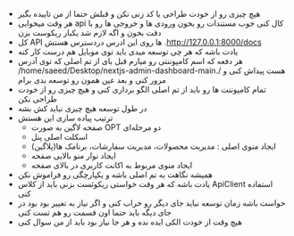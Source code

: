 - هیچ چیزی رو از خودت طراحی یا کد زنی نکن و قبلش حتما از من تاییده بگیر 
- هر وقت میخوایی api کال کنی خوب مستندات رو بخون ورودی ها و خروجی ها رو با دقت بخون و اگه لازم شد یکبار ریکوست بزن
- کل API ها روی این ادرس دردسترس هستش .http://127.0.0.1:8000/docs
- یادت باشه که هر چی توسعه میدی باید توی موبایل هم درست کار کنه
- هر دفعه که اسم کامپوننتی رو میارم قبل بای از تم اصلی که توی آدرس /home/saeed/Desktop/nextjs-admin-dashboard-main./ هست پیداش کنی و مرور کنی و بعد عین همون رو توسعه بدی برام
- تمام کامپوننت ها رو باید از تم اصلی الگو برداری کنی و هیچ چیزی رو از خودت طراحی نکن
- در طول توسعه هیچ چیزی نباید کش بشه
- ترتیب پیاده سازی این هستش
  - صفحه لاگین به صورت OPT دو مرحله‌ای
  - اسکلت اصلی پنل
  - ایجاد منوی اصلی : مدیریت محصولات، مدیریت سفارشات، برنامک ها(پلاگین)
  - ایجاد نوار منو بالایی صفحه
  - ایجاد منوی مربوط به اکانت کاربری در بالای صفحه
- همیشه نگاهت به تم اصلی باشه و یکپارچگی رو فراموش نکن
- یادت باشه که هر وقت خواستی ریکوئست بزنی باید از کلاس ApiClient استفاده کنی
- حواست باشه زمان توسعه نباید جای دیگر رو خراب کنی و اگر نیاز به تغییر بود بود در جای دیگه باید حتما اون قسمت رو هم تست کنی
- هیچ وقت از خودت الکی ایده نده و هر جا نیاز بود باید از من سوال کنی